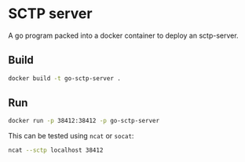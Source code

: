 # SCTP server

A go program packed into a docker container to deploy an sctp-server.

## Build

```bash
docker build -t go-sctp-server .
```

## Run

```bash
docker run -p 38412:38412 -p go-sctp-server
```

This can be tested using `ncat` or `socat`:

```bash
ncat --sctp localhost 38412
```

